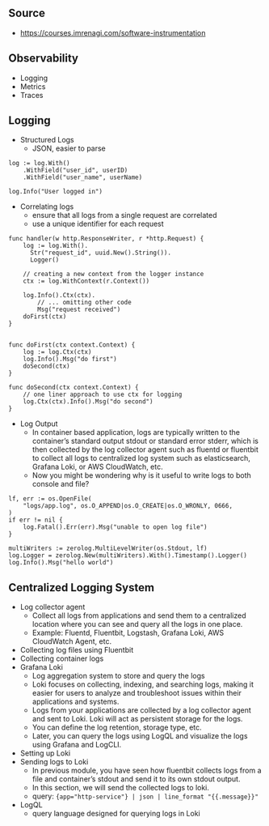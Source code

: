 ## Source

- https://courses.imrenagi.com/software-instrumentation

## Observability

- Logging
- Metrics
- Traces

## Logging

- Structured Logs
  - JSON, easier to parse

```
log := log.With()
    .WithField("user_id", userID)
    .WithField("user_name", userName)

log.Info("User logged in")
```

- Correlating logs
  - ensure that all logs from a single request are correlated
  - use a unique identifier for each request

```
func handler(w http.ResponseWriter, r *http.Request) {
    log := log.With().
      Str("request_id", uuid.New().String()).
      Logger()
      
    // creating a new context from the logger instance
    ctx := log.WithContext(r.Context())
    
    log.Info().Ctx(ctx).
        // ... omitting other code
        Msg("request received")
    doFirst(ctx)
}


func doFirst(ctx context.Context) {
    log := log.Ctx(ctx)
    log.Info().Msg("do first")
    doSecond(ctx)
}

func doSecond(ctx context.Context) {
    // one liner approach to use ctx for logging
    log.Ctx(ctx).Info().Msg("do second")
}

```

- Log Output
  - In container based application, logs are typically written to the container’s standard output stdout or standard error stderr, which is then collected by the log collector agent such as fluentd or fluentbit to collect all logs to centralized log system such as elasticsearch, Grafana Loki, or AWS CloudWatch, etc.
  - Now you might be wondering why is it useful to write logs to both console and file?

```
lf, err := os.OpenFile(
	"logs/app.log", os.O_APPEND|os.O_CREATE|os.O_WRONLY, 0666,
)
if err != nil {
	log.Fatal().Err(err).Msg("unable to open log file")
}

multiWriters := zerolog.MultiLevelWriter(os.Stdout, lf)
log.Logger = zerolog.New(multiWriters).With().Timestamp().Logger()
log.Info().Msg("hello world")
```

## Centralized Logging System

- Log collector agent
  - Collect all logs from applications and send them to a centralized location where you can see and query all the logs in one place.
  - Example: Fluentd, Fluentbit, Logstash, Grafana Loki, AWS CloudWatch Agent, etc.
- Collecting log files using Fluentbit
- Collecting container logs
- Grafana Loki
  - Log aggregation system to store and query the logs
  - Loki focuses on collecting, indexing, and searching logs, making it easier for users to analyze and troubleshoot issues within their applications and systems.
  - Logs from your applications are collected by a log collector agent and sent to Loki. Loki will act as persistent storage for the logs. 
  - You can define the log retention, storage type, etc. 
  - Later, you can query the logs using LogQL and visualize the logs using Grafana and LogCLI.
- Setting up Loki
- Sending logs to Loki
  - In previous module, you have seen how fluentbit collects logs from a file and container’s stdout and send it to its own stdout output. 
  - In this section, we will send the collected logs to loki.
  - query: `{app="http-service"} | json | line_format "{{.message}}"`
- LogQL
  - query language designed for querying logs in Loki
